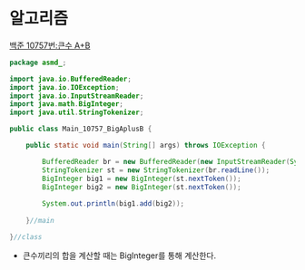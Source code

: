 # 알고리즘
[백준 10757번:큰수 A+B](https://www.acmicpc.net/problem/10757)
```java
package asmd_;

import java.io.BufferedReader;
import java.io.IOException;
import java.io.InputStreamReader;
import java.math.BigInteger;
import java.util.StringTokenizer;

public class Main_10757_BigAplusB {

	public static void main(String[] args) throws IOException {

		BufferedReader br = new BufferedReader(new InputStreamReader(System.in));
		StringTokenizer st = new StringTokenizer(br.readLine());
		BigInteger big1 = new BigInteger(st.nextToken());
		BigInteger big2 = new BigInteger(st.nextToken());
		
		System.out.println(big1.add(big2));
		
	}//main

}//class

```
- 큰수끼리의 합을 계산할 때는 BigInteger를 통해 계산한다.
